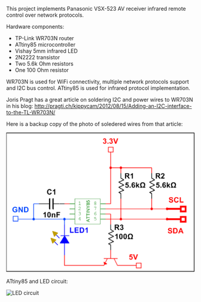This project implements Panasonic VSX-523 AV receiver infrared remote control over network protocols.

Hardware components:
- TP-Link WR703N router
- ATtiny85 microcontroller
- Vishay 5mm infrared LED
- 2N2222 transistor
- Two 5.6k Ohm resistors
- One 100 Ohm resistor

WR703N is used for WiFi connectivity, multiple network protocols support and I2C bus control.
ATtiny85 is used for infrared protocol implementation.

Joris Pragt has a great article on soldering I2C and power wires to WR703N in his blog:
http://pragti.ch/kippycam/2012/08/15/Adding-an-I2C-interface-to-the-TL-WR703N/

Here is a backup copy of the photo of soledered wires from that article:

![Solered wires](https://raw.githubusercontent.com/A2K/wr703n-attiny85-infrared/master/diagrams/LED_wiring.png)

ATtiny85 and LED circuit:

![LED circuit](https://raw.github.com/A2K/wr703n-attiny85-infrared/diagrams/LED_wiring.png)

